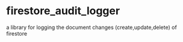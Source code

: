 # firestore_audit_logger

a library for logging the document changes (create,update,delete) of firestore